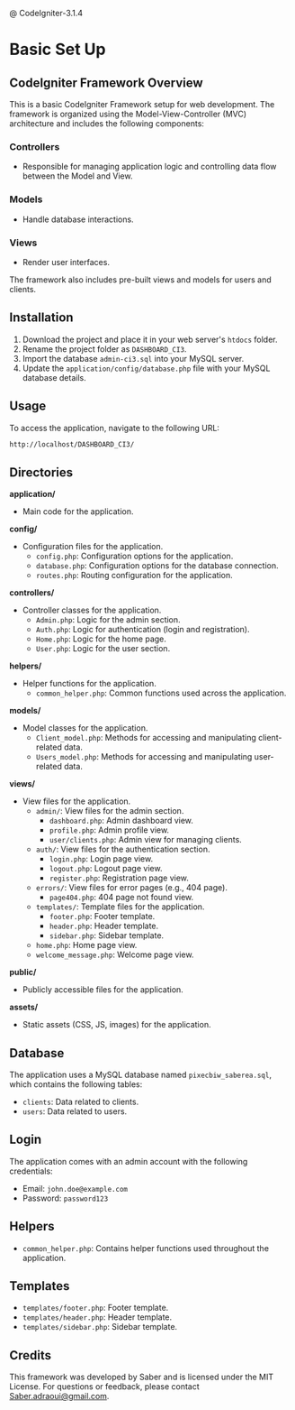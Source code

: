 @ CodeIgniter-3.1.4
# Basic Set Up

## CodeIgniter Framework Overview
This is a basic CodeIgniter Framework setup for web development. The framework is organized using the Model-View-Controller (MVC) architecture and includes the following components:

### Controllers
- Responsible for managing application logic and controlling data flow between the Model and View.

### Models
- Handle database interactions.

### Views
- Render user interfaces.

The framework also includes pre-built views and models for users and clients.

## Installation
1. Download the project and place it in your web server's `htdocs` folder.
2. Rename the project folder as `DASHBOARD_CI3`.
3. Import the database `admin-ci3.sql` into your MySQL server.
4. Update the `application/config/database.php` file with your MySQL database details.

## Usage
To access the application, navigate to the following URL:

```bash
http://localhost/DASHBOARD_CI3/
```

## Directories

**application/**
- Main code for the application.

**config/**
- Configuration files for the application.
  - `config.php`: Configuration options for the application.
  - `database.php`: Configuration options for the database connection.
  - `routes.php`: Routing configuration for the application.

**controllers/**
- Controller classes for the application.
  - `Admin.php`: Logic for the admin section.
  - `Auth.php`: Logic for authentication (login and registration).
  - `Home.php`: Logic for the home page.
  - `User.php`: Logic for the user section.

**helpers/**
- Helper functions for the application.
  - `common_helper.php`: Common functions used across the application.

**models/**
- Model classes for the application.
  - `Client_model.php`: Methods for accessing and manipulating client-related data.
  - `Users_model.php`: Methods for accessing and manipulating user-related data.

**views/**
- View files for the application.
  - `admin/`: View files for the admin section.
    - `dashboard.php`: Admin dashboard view.
    - `profile.php`: Admin profile view.
    - `user/clients.php`: Admin view for managing clients.
  - `auth/`: View files for the authentication section.
    - `login.php`: Login page view.
    - `logout.php`: Logout page view.
    - `register.php`: Registration page view.
  - `errors/`: View files for error pages (e.g., 404 page).
    - `page404.php`: 404 page not found view.
  - `templates/`: Template files for the application.
    - `footer.php`: Footer template.
    - `header.php`: Header template.
    - `sidebar.php`: Sidebar template.
  - `home.php`: Home page view.
  - `welcome_message.php`: Welcome page view.

**public/**
- Publicly accessible files for the application.

**assets/**
- Static assets (CSS, JS, images) for the application.

## Database

The application uses a MySQL database named `pixecbiw_saberea.sql`, which contains the following tables:

- `clients`: Data related to clients.
- `users`: Data related to users.

## Login

The application comes with an admin account with the following credentials:

- Email: `john.doe@example.com`
- Password: `password123`


## Helpers
- `common_helper.php`: Contains helper functions used throughout the application.

## Templates
- `templates/footer.php`: Footer template.
- `templates/header.php`: Header template.
- `templates/sidebar.php`: Sidebar template.

## Credits
This framework was developed by Saber and is licensed under the MIT License. For questions or feedback, please contact Saber.adraoui@gmail.com.
